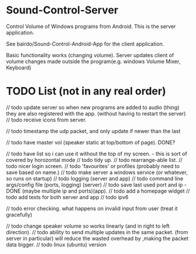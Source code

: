 # Sound-Control-Server
Control Volume of Windows programs from Android. This is the server application.

See bairdo/Sound-Control-Android-App for the client application.

Basic functionality works (changing volume).
Server updates client of volume changes made outside the program(e.g. windows Volume Mixer, Keyboard)

# TODO List (not in any real order)
// todo update server so when new programs are added to audio (thing) they are also registered with the app. (without having to restart the server)
// todo receive icons from server.

// todo timestamp the udp packet, and only update if newer than the last

// todo have master vol (speaker static at top/bottom of page). DONE?

// todo have list so i can use it without the top of my screen. -  this is sort of covered by horozontal mode
// todo tidy up.
// todo rearrange-able list.
// todo nicer login screen.
// todo 'favourites' or profiles (probably need to save based on name.)
// todo make server a windows service (or whatever, so runs on startup)
// todo logging (server and app)
// todo command line args/config file (ports, logging) (server)
// todo save last used port and ip - DONE (maybe multiple ip and ports)(app).
// todo add a homepage widget
// todo add tests for both server and app
// todo ipv6

// todo error checking. what happens on invalid input from user (treat it gracefully)

// todo change speaker volume so works linearly (and in right to left direction).
// todo ability to send multiple updates in the same packet. (from server in  particular) will reduce the wasted overhead by ,making the packet data bigger.
// todo linux (ubuntu) version
